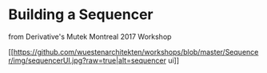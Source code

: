 Building a Sequencer
====================
from Derivative's Mutek Montreal 2017 Workshop

[[https://github.com/wuestenarchitekten/workshops/blob/master/Sequencer/img/sequencerUI.jpg?raw=true|alt=sequencer ui]]
